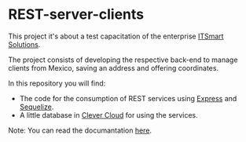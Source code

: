 # REST-server-clients

This project it's about a test capacitation of the enterprise [ITSmart Solutions](https://itsmarts.com.mx/).

The project consists of developing the respective back-end to manage clients from Mexico, saving an address and offering coordinates.

In this repository you will find:
- The code for the consumption of REST services using [Express](https://expressjs.com/) and [Sequelize](https://sequelize.org/).
- A little database in [Clever Cloud](https://www.clever-cloud.com/) for using the services.

Note: You can read the documantation [here](https://documenter.getpostman.com/view/24659793/2s8Z6u3ufM).
